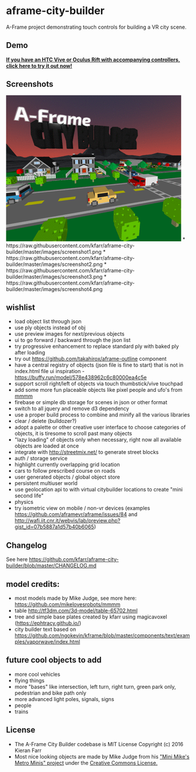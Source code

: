# aframe-city-builder
A-Frame project demonstrating touch controls for building a VR city scene.

## Demo
<strong><a href="https://kfarr.github.io/aframe-city-builder">If you have an HTC Vive or Oculus Rift with accompanying controllers, click here to try it out now!</a></strong>

## Screenshots
<img src="./images/screenshots.gif" />
* https://raw.githubusercontent.com/kfarr/aframe-city-builder/master/images/screenshot1.png
* https://raw.githubusercontent.com/kfarr/aframe-city-builder/master/images/screenshot2.png
* https://raw.githubusercontent.com/kfarr/aframe-city-builder/master/images/screenshot3.png
* https://raw.githubusercontent.com/kfarr/aframe-city-builder/master/images/screenshot4.png

## wishlist
* load object list through json
* use ply objects instead of obj
* use preview images for next/previous objects
* ui to go forward / backward through the json list
* try progressive enhancement to replace standard ply with baked ply after loading
* try out https://github.com/takahirox/aframe-outline component
* have a central registry of objects (json file is fine to start) that is not in index.html file ui inspiration - https://buffy.run/model/578e438962c6c80000ea4c5e
* support scroll right/left of objects via touch thumbstick/vive touchpad
* add some more fun placeable objects like pixel people and ufo's from <a href="https://github.com/mikelovesrobots/mmmm">mmmm</a>
* firebase or simple db storage for scenes in json or other format
* switch to all jquery and remove d3 dependency
* use a proper build process to combine and minify all the various libraries
* clear / delete (bulldozer?)
* adopt a palette or other creative user interface to choose categories of objects, it is tiresome to scroll past many objects
* "lazy loading" of objects only when necessary, right now all available objects are loaded at once
* integrate with http://streetmix.net/ to generate street blocks
* auth / storage service
* highlight currently overlapping grid location
* cars to follow prescribed course on roads
* user generated objects / global object store
* persistent multiuser world
* use geolocation api to with virtual citybuilder locations to create "mini second life"
* physics
* try isometric view on mobile / non-vr devices (examples https://github.com/aframevr/aframe/issues/84 and http://wafi.iit.cnr.it/webvis/lab/preview.php?gist_id=07b5887a1d57b40b6065)

## Changelog
See here https://github.com/kfarr/aframe-city-builder/blob/master/CHANGELOG.md

## model credits:
* most models made by Mike Judge, see more here: https://github.com/mikelovesrobots/mmmm
* table http://tf3dm.com/3d-model/table-65702.html
* tree and simple base plates created by kfarr using magicavoxel (https://ephtracy.github.io/)
* city builder text based on https://github.com/ngokevin/kframe/blob/master/components/text/examples/vaporwave/index.html

## future cool objects to add
* more cool vehicles
* flying things
* more "bases" like intersection, left turn, right turn, green park only, pedestrian and bike path only
* more advanced light poles, signals, signs
* people
* trains

## License
* The A-Frame City Builder codebase is MIT License Copyright (c) 2016 Kieran Farr
* Most nice looking objects are made by Mike Judge from his <a href="https://github.com/mikelovesrobots/mmmm">"Mini Mike's Metro Minis" project</a> under the <a href="https://github.com/mikelovesrobots/mmmm/blob/master/LICENSE">Creative Commons License.</a>
